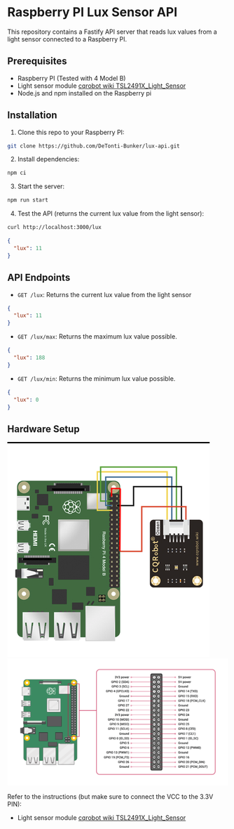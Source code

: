 # Raspberry PI Lux Sensor API

This repository contains a Fastify API server that reads lux values from a light sensor connected to a Raspberry PI.

## Prerequisites

- Raspberry PI (Tested with 4 Model B)
- Light sensor module [cqrobot wiki TSL2491X_Light_Sensor](http://www.cqrobot.wiki/index.php/TSL2591X_Light_Sensor)
- Node.js and npm installed on the Raspberry pi

## Installation

1. Clone this repo to your Raspberry PI:

```bash
git clone https://github.com/DeTonti-Bunker/lux-api.git
```

2. Install dependencies:

```bash
npm ci
```

3. Start the server:

```bash
npm run start
```

4. Test the API (returns the current lux value from the light sensor):

```bash
curl http://localhost:3000/lux
```

```json
{
  "lux": 11
}
```

## API Endpoints

- `GET /lux`: Returns the current lux value from the light sensor

```json
{
  "lux": 11
}
```

- `GET /lux/max`: Returns the maximum lux value possible.

```json
{
  "lux": 188
}
```

- `GET /lux/min`: Returns the minimum lux value possible.

```json
{
  "lux": 0
}
```

## Hardware Setup

![Sensor Wiring](./images/TSL25911-73.png)
![GPIO Diagram](./images/GPIO-Pinout-Diagram-2.png)

Refer to the instructions (but make sure to connect the VCC to the 3.3V PIN):

- Light sensor module [cqrobot wiki TSL2491X_Light_Sensor](http://www.cqrobot.wiki/index.php/TSL2591X_Light_Sensor)
